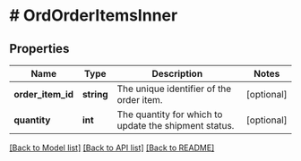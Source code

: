 # # OrdOrderItemsInner

## Properties

Name | Type | Description | Notes
------------ | ------------- | ------------- | -------------
**order_item_id** | **string** | The unique identifier of the order item. | [optional]
**quantity** | **int** | The quantity for which to update the shipment status. | [optional]

[[Back to Model list]](../../README.md#models) [[Back to API list]](../../README.md#endpoints) [[Back to README]](../../README.md)
